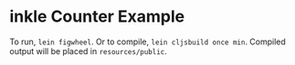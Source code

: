 # inkle Counter Example

To run, `lein figwheel`. Or to compile, `lein cljsbuild once min`. Compiled output will be placed in `resources/public`.